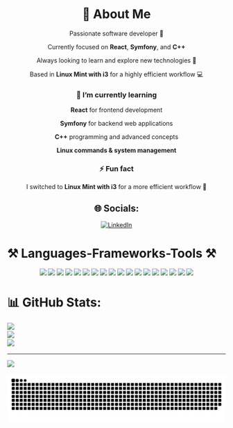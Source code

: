 <div align="center">

# 💫 About Me  
  Passionate software developer 🚀
 
  Currently focused on **React**, **Symfony**, and **C++**  
 
  Always looking to learn and explore new technologies 🌱  
 
  Based in **Linux Mint with i3** for a highly efficient workflow 💻

</div>


<div align="center">

### 🌱 I’m currently learning

 **React** for frontend development
 
 **Symfony** for backend web applications
 
 **C++** programming and advanced concepts
 
 **Linux commands & system management**  

### ⚡ Fun fact

 I switched to **Linux Mint with i3** for a more efficient workflow 🚀  
</div>

<div align="center">

## 🌐 Socials:
[![LinkedIn](https://img.shields.io/badge/LinkedIn-%230077B5.svg?logo=linkedin&logoColor=white)](https://www.linkedin.com/in/haitam-kamal)

</div>

# ⚒️ Languages-Frameworks-Tools ⚒️
<div align="center">
  <img width="50" src="https://img.shields.io/badge/-C%2B%2B?logo=c%2B%2B&logoColor=white" />
  <img width="50" src="https://img.shields.io/badge/-HTML5?logo=html5&logoColor=white" />
  <img width="50" src="https://img.shields.io/badge/-CSS3?logo=css3&logoColor=white" />
  <img width="50" src="https://img.shields.io/badge/-JavaScript?logo=javascript&logoColor=%23F7DF1E" />
  <img width="50" src="https://img.shields.io/badge/-Markdown?logo=markdown&logoColor=white" />
  <img width="50" src="https://img.shields.io/badge/-Bulma?logo=bulma&logoColor=white" />
  <img width="50" src="https://img.shields.io/badge/-EJS?logo=ejs&logoColor=black" />
  <img width="50" src="https://img.shields.io/badge/-Express.js?logo=express&logoColor=%2361DAFB" />
  <img width="50" src="https://img.shields.io/badge/-NPM?logo=npm&logoColor=white" />
  <img width="50" src="https://img.shields.io/badge/-Next%20JS?logo=next.js&logoColor=white" />
  <img width="50" src="https://img.shields.io/badge/-React?logo=react&logoColor=%2361DAFB" />
  <img width="50" src="https://img.shields.io/badge/-Vite?logo=vite&logoColor=white" />
  <img width="50" src="https://img.shields.io/badge/-Symfony?logo=symfony&logoColor=white" />
  <img width="50" src="https://img.shields.io/badge/-TailwindCSS?logo=tailwind-css&logoColor=white" />
  <img width="50" src="https://img.shields.io/badge/-Postgres?logo=postgresql&logoColor=white" />
  <img width="50" src="https://img.shields.io/badge/-Prisma?logo=Prisma&logoColor=white" />
  <img width="50" src="https://img.shields.io/badge/-Git?logo=git&logoColor=white" />
  <img width="50" src="https://img.shields.io/badge/-GitHub?logo=github&logoColor=white" />
</div>










# 📊 GitHub Stats:
![](https://github-readme-stats.vercel.app/api?username=haitamkamal&theme=dracula&hide_border=false&include_all_commits=false&count_private=false)<br/>
![](https://nirzak-streak-stats.vercel.app/?user=haitamkamal&theme=dracula&hide_border=false)<br/>
![](https://github-readme-stats.vercel.app/api/top-langs/?username=haitamkamal&theme=dracula&hide_border=false&include_all_commits=false&count_private=false&layout=compact)

---
[![](https://visitcount.itsvg.in/api?id=haitamkamal&icon=0&color=0)](https://visitcount.itsvg.in)

<!-- Proudly created with GPRM ( https://gprm.itsvg.in ) -->
<picture>
  <source media="(prefers-color-scheme: dark)" srcset="https://raw.githubusercontent.com/haitamkamal/haitamkamal/output/github-snake-dark.svg" />
  <source media="(prefers-color-scheme: light)" srcset="https://raw.githubusercontent.com/haitamkamal/haitamkamal/output/github-snake.svg" />
  <img alt="github-snake" src="https://raw.githubusercontent.com/haitamkamal/haitamkamal/output/github-snake.svg" />
</picture>
